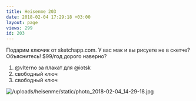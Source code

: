 ```yaml
---
title: Heisenme 203
date: 2018-02-04 17:29:18 +03:00
layout: page
views: 299
id: 203
---
```


Подарим ключик от sketchapp.com. У вас мак и вы рисуете не в скетче? Объяснитесь! $99/год дорого наверно?

1) @vlterno за плакат для @iotsk 
2) свободный ключ
3) свободный ключ



![/uploads/heisenme/static/photo_2018-02-04_14-29-18.jpg](/uploads/heisenme/static/photo_2018-02-04_14-29-18.jpg)

